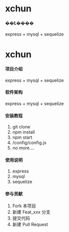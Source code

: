 # xchun

#### ��Ŀ����
express + mysql + sequelize 
# xchun

#### 项目介绍
express + mysql + sequelize 

#### 软件架构
express + mysql + sequelize


#### 安装教程

1. git clone
2. npm install
2. npm start
4. /config/config.js
5. no more....

#### 使用说明

1. express
2. mysql
3. sequelize

#### 参与贡献

1. Fork 本项目
2. 新建 Feat_xxx 分支
3. 提交代码
4. 新建 Pull Request
